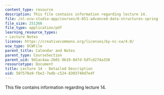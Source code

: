 ```yaml
---
content_type: resource
description: This file contains information regarding lecture 14.
file: /ol-ocw-studio-app/courses/6-851-advanced-data-structures-spring-2012/507570a9fbe27edbc5248303740d7e4f_MIT6_851S12_Lecture14.pdf
file_size: 251366
file_type: application/pdf
learning_resource_types:
- Lecture Notes
license: https://creativecommons.org/licenses/by-nc-sa/4.0/
ocw_type: OCWFile
parent_title: Calendar and Notes
parent_type: CourseSection
parent_uid: 9d1ac4aa-2b01-9b19-847d-5dfcd274a338
resourcetype: Document
title: Lecture 14 - Detailed Description
uid: 507570a9-fbe2-7edb-c524-8303740d7e4f
---
```

This file contains information regarding lecture 14.